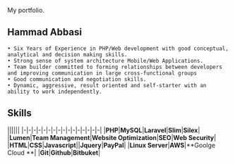 My portfolio.

## Hammad Abbasi
    • Six Years of Experience in PHP/Web development with good conceptual, analytical and decision making skills.
    • Strong sense of system architecture Mobile/Web Applications. 
    • Team builder committed to forming relationships between developers and improving communication in large cross-functional groups
    • Good communication and negotiation skills.
    • Dynamic, aggressive, result oriented and self-starter with an ability to work independently.


## Skills

||||||
|-|-|-|-|-|-|-|-|-|-|-|-|-|-|-|-|
|**PHP**|**MySQL**|**Laravel**|**Slim**|**Silex**|
|**Lumen**|**Team Management**|**Website Optimization**|**SEO**|**Web Security**|
|**HTML**|**CSS**|**Javascript**||**Jquery**|**PayPal**|
|**Linux Server**|**AWS**|**Goolge Cloud **|
|**Git**|**Github**|**Bitbuket**|
